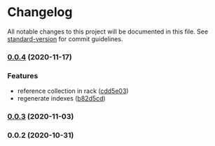 # Changelog

All notable changes to this project will be documented in this file. See [standard-version](https://github.com/conventional-changelog/standard-version) for commit guidelines.

### [0.0.4](https://github.com/devtin/duck-storage-mongodb/compare/v0.0.3...v0.0.4) (2020-11-17)


### Features

* reference collection in rack ([cdd5e03](https://github.com/devtin/duck-storage-mongodb/commit/cdd5e0369544bb3f741f51dada8fd8857b890e6d))
* regenerate indexes ([b82d5cd](https://github.com/devtin/duck-storage-mongodb/commit/b82d5cd1c37d57f5367e3116199987ec35cbb767))

### [0.0.3](https://github.com/devtin/duck-storage-mongodb/compare/v0.0.2...v0.0.3) (2020-11-03)

### 0.0.2 (2020-10-31)
